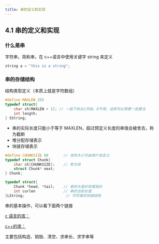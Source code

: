 ```yaml
---
title: 串的定义和实现
---
```

## 4.1 串的定义和实现

### 什么是串

字符串，简称串，在 c++语言中使用关键字 string 来定义

```cpp
string a = "this is a string";
```

### 串的存储结构

结构类型定义（本质上就是字符数组）

```cpp
#define MAXLEN 255
typedef struct{
    char ch[MAXLEN + 1]; // 一般下标从1开始，0不用，这样可以简便一些算法
    int length;
} SString;
```

- 串的实际长度只能小于等于 MAXLEN，超过预定义长度的串值会被舍去，称为截断
- 堆分配存储表示
- 块链存储表示

```cpp
#define CHUNKSIZE 80       // 块的大小可由用户自定义
typedef struct Chunk{
    char ch[CHUNKSIZE];    // 称为块
    struct Chunk* next;
} Chunk;

typedef struct{
    Chunk *head, *tail;    // 串的头指针和尾指针
    int curlen             // 串的当前长度
}LString;                   // 字符串的块链结构
```

串的基本操作，可以看下面两个链接

[c 语言的库：<cstring>](https://cplusplus.com/reference/cstring/)

[c++的库：<string>](https://cplusplus.com/reference/string/string/)

主要包括构造、销毁、清空、求串长、求字串等

<!-- - 串的基本操作
  - StrAssign(&T, chars)：串赋值
  - StrCompare(S, T)：串比较
  - StrLength(S)：求串长
  - Concat(&T, S1, S2)：串连结
  - SubString(&Sub, S, pos, len)：求子串
  - StrCopy(&T, S)：串拷贝
  - StrEmpty(S)：串判空
  - ClearString(&S)：清空串
  - Index(S,T,pos)：子串的位置
  - Repalce(&S, T, V)：串替换
  - StrInsert(&S, pos, T)：子串插入
  - StrDelete(&S, pos, len)：子串删除
  - DestoryString(&S)：串销毁 -->
